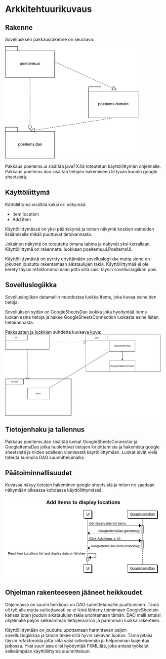 # Arkkitehtuurikuvaus 

## Rakenne

Sovellusksen pakkausrakenne on seuraava:

![pakkausrakenne](https://github.com/silmish/ot-harjoitustyo/blob/master/dokumentointi/Kuvat/rakenne.png)

Pakkaus poeitems.ui sisältää javaFX:llä toteutetun käyttöliittymän ohjelmalle.
Pakkaus poeitems.dao sisältää tietojen hakemiseen liittyvän koodin google sheetsistä.

## Käyttöliittymä

Kättöliittymä sisältää kaksi eri näkymää:
- Item location
- Add item

Käyttöliittymässä on yksi päänäkymä ja toinen näkymä koskien esineiden lisäämiselle mikäli puuttuvat tietokannasta.

Jokainen näkymä on toteutettu omana tabina ja näkyvät yksi kerrallaan. Käyttöliittymä on rakennettu luokkaan poeitems.ui.PoeitemsUi.

Käyttöliittymästä on pyritty eriyttämään sovelluslogiikka mutta sinne on jokunen jouduttu rakentamaan aikataulujen takia. Käyttöliittymää ei ole kerety täysin refaktoromoimaan jotta siitä saisi täysin sovelluslogiikan pois.


## Sovelluslogiikka

Sovelluslogiikan datamallin muodostaa luokka Items, joka kuvaa esineiden tietoja.

Sovelluksen sydän on GoogleSheetsDao luokka joka hyodyntää Items luokan esine tietoja ja hakee GoogleSheetsConnection luokasta esine listan tietokannasta.

Pakkausten ja luokkien suhdetta kuvaava kuva: 
![Pakkauskaavio](https://github.com/silmish/ot-harjoitustyo/blob/master/dokumentointi/Kuvat/pakkausrakenne.png)

##  Tietojenhaku ja tallennus

Pakkaus poeitems.dao sisältää luokat GoogleSheetsConnector ja  GoogleItemsDao jotka huolehtivat tietojen kirjoittamista ja hakemista google sheetsistä ja niiden edelleen viemisestä käyttöliittymään. Luokat eivät vielä toteuta kunnolla DAO suunnittelumallia.

## Päätoiminnallisuudet

Kuvassa näkyy tietojen hakeminen google sheetsistä ja miten ne saadaan näkymään oikeassa kohdassa käyttöliittymässä.

![Sekvenssikaavio](https://github.com/silmish/ot-harjoitustyo/blob/master/dokumentointi/Kuvat/Select%20items%20to%20display%20locations.png)

## Ohjelman rakenteeseen jääneet heikkoudet

Ohjelmassa on suurin heikkous on DAO sunnittelumallin puuttuminen. Tämä oli työ alla mutta valitettavasti se ei ikinä lähteny toimimaan GoogleSheetsin kanssa joten jouduin aikataulujen takia unohtamaan tämän. DAO malli antaisi ohjelmalle paljon selkeämmän tietojensiirron ja paremman luokka rakenteen. 

Käyttöliittymään on jouduttu upottamaan harmittavan paljon sovelluslogiikkaa ja tämän tekee siitä hyvin sekavan luokan. Tämä pitäisi täysin refaktoroida jotta siitä saisi selkeämmän ja helpomman laajentaa jatkossa. Yksi suuri asia olisi hyödyntää FXML:lää, joka antaisi työkalut selkeämpään käyttöliittymä suunnitteluun.
